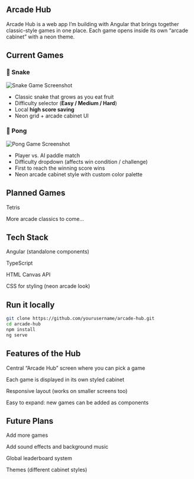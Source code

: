 ## Arcade Hub

Arcade Hub is a web app I’m building with Angular that brings together classic-style games in one place.
Each game opens inside its own “arcade cabinet” with a neon theme.

## Current Games

### 🐍 Snake

![Snake Game Screenshot](./assets/snake-preview.png)

- Classic snake that grows as you eat fruit
- Difficulty selector (**Easy / Medium / Hard**)
- Local **high score saving**
- Neon grid + arcade cabinet UI

### 🏓 Pong

![Pong Game Screenshot](./assets/pong-preview.png)

- Player vs. AI paddle match
- Difficulty dropdown (affects win condition / challenge)
- First to reach the winning score wins
- Neon arcade cabinet style with custom color palette

## Planned Games

Tetris

More arcade classics to come...

## Tech Stack

Angular (standalone components)

TypeScript

HTML Canvas API

CSS for styling (neon arcade look)

## Run it locally

```bash
git clone https://github.com/yourusername/arcade-hub.git
cd arcade-hub
npm install
ng serve
```

## Features of the Hub

Central “Arcade Hub” screen where you can pick a game

Each game is displayed in its own styled cabinet

Responsive layout (works on smaller screens too)

Easy to expand: new games can be added as components

## Future Plans

Add more games

Add sound effects and background music

Global leaderboard system

Themes (different cabinet styles)
